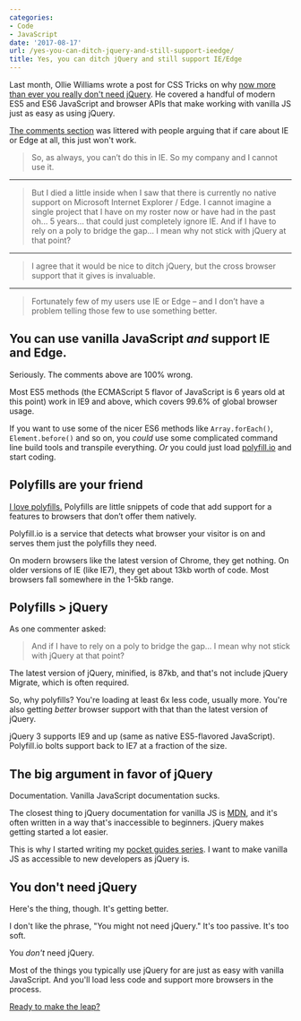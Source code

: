 ```yaml
---
categories:
- Code
- JavaScript
date: '2017-08-17'
url: /yes-you-can-ditch-jquery-and-still-support-ieedge/
title: Yes, you can ditch jQuery and still support IE/Edge
---
```


Last month, Ollie Williams wrote a post for CSS Tricks on why [now more than ever you really don't need jQuery](https://css-tricks.com/now-ever-might-not-need-jquery/). He covered a handful of modern ES5 and ES6 JavaScript and browser APIs that make working with vanilla JS just as easy as using jQuery.

[The comments section](https://css-tricks.com/now-ever-might-not-need-jquery/#comments) was littered with people arguing that if care about IE or Edge at all, this just won't work.

> So, as always, you can’t do this in IE. So my company and I cannot use it.

<hr class="line-secondary">

> But I died a little inside when I saw that there is currently no native support on Microsoft Internet Explorer / Edge. I cannot imagine a single project that I have on my roster now or have had in the past oh… 5 years… that could just completely ignore IE. And if I have to rely on a poly to bridge the gap… I mean why not stick with jQuery at that point?

<hr class="line-secondary">

> I agree that it would be nice to ditch jQuery, but the cross browser support that it gives is invaluable.

<hr class="line-secondary">

> Fortunately few of my users use IE or Edge – and I don’t have a problem telling those few to use something better.

## You can use vanilla JavaScript *and* support IE and Edge.

Seriously. The comments above are 100% wrong.

Most ES5 methods (the ECMAScript 5 flavor of JavaScript is 6 years old at this point) work in IE9 and above, which covers 99.6% of global browser usage.

If you want to use some of the nicer ES6 methods like `Array.forEach()`, `Element.before()` and so on, you *could* use some complicated command line build tools and transpile everything. *Or* you could just load [polyfill.io](https://polyfill.io) and start coding.

## Polyfills are your friend

[I love polyfills.](/why-i-love-polyfills/) Polyfills are little snippets of code that add support for a features to browsers that don’t offer them natively.

Polyfill.io is a service that detects what browser your visitor is on and serves them just the polyfills they need.

On modern browsers like the latest version of Chrome, they get nothing. On older versions of IE (like IE7), they get about 13kb worth of code. Most browsers fall somewhere in the 1-5kb range.

## Polyfills > jQuery

As one commenter asked:

> And if I have to rely on a poly to bridge the gap… I mean why not stick with jQuery at that point?

The latest version of jQuery, minified, is 87kb, and that's not include jQuery Migrate, which is often required.

So, why polyfills? You're loading at least 6x less code, usually more. You're also getting *better* browser support with that than the latest version of jQuery.

jQuery 3 supports IE9 and up (same as native ES5-flavored JavaScript). Polyfill.io bolts support back to IE7 at a fraction of the size.

## The big argument in favor of jQuery

Documentation. Vanilla JavaScript documentation sucks.

The closest thing to jQuery documentation for vanilla JS is [MDN](https://developer.mozilla.org/en-US/docs/Web/JavaScript), and it's often written in a way that's inaccessible to beginners. jQuery makes getting started a lot easier.

This is why I started writing my [pocket guides series](/guides/). I want to make vanilla JS as accessible to new developers as jQuery is.

## You don't need jQuery

Here's the thing, though. It's getting better.

I don't like the phrase, "You might not need jQuery." It's too passive. It's too soft.

You *don't* need jQuery.

Most of the things you typically use jQuery for are just as easy with vanilla JavaScript. And you'll load less code and support more browsers in the process.

[Ready to make the leap?](/guides/)
